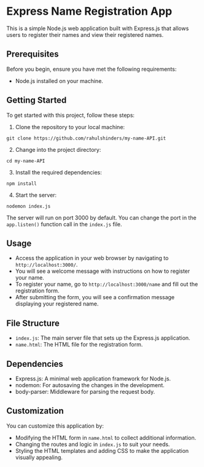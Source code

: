 <!DOCTYPE html>
<html lang="en">
<head>
    <meta charset="UTF-8">
    <meta name="viewport" content="width=device-width, initial-scale=1.0">
</head>
<body>
    <h1>Express Name Registration App</h1>

  <p>This is a simple Node.js web application built with Express.js that allows users to register their names and view their registered names.</p>

  <h2>Prerequisites</h2>

  <p>Before you begin, ensure you have met the following requirements:</p>

  <ul>
      <li>Node.js installed on your machine.</li>
  </ul>

  <h2>Getting Started</h2>

  <p>To get started with this project, follow these steps:</p>

  <ol>
      <li>Clone the repository to your local machine:</li>
  </ol>

  <pre><code>git clone https://github.com/rahulshinders/my-name-API.git</code></pre>

  <ol start="2">
      <li>Change into the project directory:</li>
  </ol>

  <pre><code>cd my-name-API</code></pre>

  <ol start="3">
      <li>Install the required dependencies:</li>
  </ol>

  <pre><code>npm install</code></pre>

  <ol start="4">
      <li>Start the server:</li>
  </ol>

  <pre><code>nodemon index.js</code></pre>

  <p>The server will run on port 3000 by default. You can change the port in the <code>app.listen()</code> function call in the <code>index.js</code> file.</p>

  <h2>Usage</h2>

  <ul>
      <li>Access the application in your web browser by navigating to <code>http://localhost:3000/</code>.</li>
      <li>You will see a welcome message with instructions on how to register your name.</li>
      <li>To register your name, go to <code>http://localhost:3000/name</code> and fill out the registration form.</li>
      <li>After submitting the form, you will see a confirmation message displaying your registered name.</li>
  </ul>

  <h2>File Structure</h2>

  <ul>
      <li><code>index.js</code>: The main server file that sets up the Express.js application.</li>
      <li><code>name.html</code>: The HTML file for the registration form.</li>
  </ul>

  <h2>Dependencies</h2>

  <ul>
      <li>Express.js: A minimal web application framework for Node.js.</li>
      <li>nodemon: For autosaving the changes in the development.</li>
      <li>body-parser: Middleware for parsing the request body.</li>
  </ul>

  <h2>Customization</h2>

  <p>You can customize this application by:</p>

  <ul>
      <li>Modifying the HTML form in <code>name.html</code> to collect additional information.</li>
      <li>Changing the routes and logic in <code>index.js</code> to suit your needs.</li>
      <li>Styling the HTML templates and adding CSS to make the application visually appealing.</li>
  </ul>
</body>
</html>
